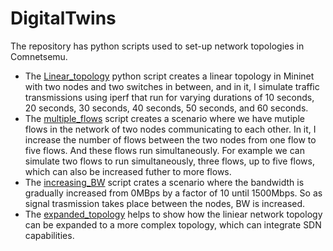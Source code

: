 # DigitalTwins
The repository has python scripts used to set-up network topologies in Comnetsemu.
- The [Linear_topology](https://github.com/johnsengendo/DigitalTwins/blob/main/linear_topology.py) python script creates a linear topology in Mininet with two nodes and two switches in between, and in it, I simulate traffic transmissions using iperf that run for varying durations of 10 seconds, 20 seconds, 30 seconds, 40 seconds, 50 seconds, and 60 seconds.
- The [multiple_flows](https://github.com/johnsengendo/DigitalTwins/blob/main/multiple_flows.py) script creates a scenario where we have mutiple flows in the network of two nodes communicating to each other. In it, I increase the number of flows between the two nodes from one flow to five flows. And these flows run simultaneously. For example we can simulate two flows to run simultaneously, three flows, up to five flows, which can also be increased futher to more flows.
- The [increasing_BW](https://github.com/johnsengendo/DigitalTwins/blob/main/increasing_BW.py) script crates a scenario where the bandwidth is gradually increased from 0MBps by a factor of 10 until 1500Mbps. So as signal trasmission takes place between the nodes, BW is increased.
- The [expanded_topology](https://github.com/johnsengendo/DigitalTwins/blob/main/expanded_topology.py) helps to show how the liniear network topology can be expanded to a more complex topology, which can integrate SDN capabilities.
